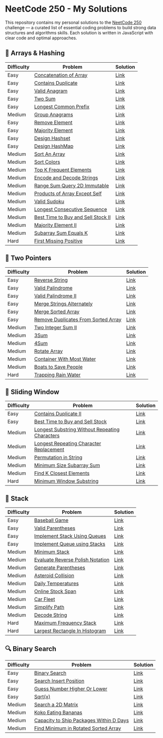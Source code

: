 # NeetCode 250 - My Solutions

This repository contains my personal solutions to the [NeetCode 250](https://neetcode.io/practice?tab=neetcode250) challenge — a curated list of essential coding problems to build strong data structures and algorithms skills.
Each solution is written in JavaScript with clear code and optimal approaches.


## 🧮 Arrays & Hashing

| Difficulty | Problem | Solution |
|------------|---------|----------|
| Easy | [Concatenation of Array](https://neetcode.io/problems/concatenation-of-array?list=neetcode250) | [Link](./Arrays%20&%20Hashing/01_ConcatenationOfArray.js) |
| Easy | [Contains Duplicate](https://neetcode.io/problems/duplicate-integer?list=neetcode250) | [Link](./Arrays%20&%20Hashing/02_ContainsDuplicate.js) |
| Easy | [Valid Anagram](https://neetcode.io/problems/is-anagram?list=neetcode250) | [Link](./Arrays%20&%20Hashing/03_ValidAnagram.js) |
| Easy | [Two Sum](https://neetcode.io/problems/two-integer-sum?list=neetcode250) | [Link](./Arrays%20&%20Hashing/04_TwoSum.js) |
| Easy | [Longest Common Prefix](https://neetcode.io/problems/longest-common-prefix?list=neetcode250) | [Link](./Arrays%20&%20Hashing/05_LongestCommonPrefix.js) |
| Medium | [Group Anagrams](https://neetcode.io/problems/anagram-groups?list=neetcode250) | [Link](./Arrays%20&%20Hashing/06_GroupAnagrams.js) |
| Easy | [Remove Element](https://neetcode.io/problems/remove-element?list=neetcode250) | [Link](./Arrays%20&%20Hashing/07_RemoveElement.js) |
| Easy | [Majority Element](https://neetcode.io/problems/majority-element?list=neetcode250) | [Link](./Arrays%20&%20Hashing/08_MajorityElement.js) |
| Easy | [Design Hashset](https://neetcode.io/problems/design-hashset?list=neetcode250) | [Link](./Arrays%20&%20Hashing/09_MyHashSet.js) |
| Easy | [Design HashMap](https://neetcode.io/problems/design-hashmap?list=neetcode250) | [Link](./Arrays%20&%20Hashing/10_DesignHashmap.js) |
| Medium | [Sort An Array](https://neetcode.io/problems/sort-an-array?list=neetcode250) | [Link](./Arrays%20&%20Hashing/11_SortAnArray.js) |
| Medium | [Sort Colors](https://neetcode.io/problems/sort-colors?list=neetcode250) | [Link](./Arrays%20&%20Hashing/12_SortColors.js) |
| Medium | [Top K Frequent Elements](https://neetcode.io/problems/top-k-elements-in-list?list=neetcode250) | [Link](./Arrays%20&%20Hashing/13_TopKFrequentElements.js) |
| Medium | [Encode and Decode Strings](https://neetcode.io/problems/string-encode-and-decode?list=neetcode250) | [Link](./Arrays%20&%20Hashing/14_EncodeAndDecodeStrings.js) |
| Medium | [Range Sum Query 2D Immutable](https://neetcode.io/problems/range-sum-query-2d-immutable?list=neetcode250) | [Link](./Arrays%20&%20Hashing/15_RangeSumQuery2DImmutable.js) |
| Medium | [Products of Array Except Self](https://neetcode.io/problems/products-of-array-discluding-self?list=neetcode250) | [Link](./Arrays%20&%20Hashing/16_ProductsOfArrayExceptSelf.js) |
| Medium | [Valid Sudoku](https://neetcode.io/problems/valid-sudoku?list=neetcode250) | [Link](./Arrays%20&%20Hashing/17_ValidSudoku.js) |
| Medium | [Longest Consecutive Sequence](https://neetcode.io/problems/longest-consecutive-sequence?list=neetcode250) | [Link](./Arrays%20&%20Hashing/18_LongestConsecutiveSequence.js) |
| Medium | [Best Time to Buy and Sell Stock II](https://neetcode.io/problems/best-time-to-buy-and-sell-stock-ii?list=neetcode250) | [Link](./Arrays%20&%20Hashing/19_BestTimeToBuyAndSellStockII.js) |
| Medium | [Majority Element II](https://neetcode.io/problems/majority-element-ii?list=neetcode250) | [Link](./Arrays%20&%20Hashing/20_MajorityElementII.js) |
| Medium | [Subarray Sum Equals K](https://neetcode.io/problems/subarray-sum-equals-k?list=neetcode250) | [Link](./Arrays%20&%20Hashing/21_SubarraySumEqualsK.js) |
| Hard | [First Missing Positive](https://neetcode.io/problems/first-missing-positive?list=neetcode250) | [Link](./Arrays%20&%20Hashing/22_FirstMissingPositive.js) |


## 👣 Two Pointers

| Difficulty | Problem | Solution |
|------------|---------|----------|
| Easy | [Reverse String](https://neetcode.io/problems/reverse-string?list=neetcode250) | [Link](./Two%20Pointers/01_ReverseString.js) |
| Easy | [Valid Palindrome](https://neetcode.io/problems/is-palindrome?list=neetcode250) | [Link](./Two%20Pointers/02_ValidPalindrome.js) |
| Easy | [Valid Palindrome II](https://neetcode.io/problems/valid-palindrome-ii?list=neetcode250) | [Link](./Two%20Pointers/03_ValidPalindromeII.js) |
| Easy | [Merge Strings Alternately](https://neetcode.io/problems/merge-strings-alternately?list=neetcode250) | [Link](./Two%20Pointers/04_MergeStringsAlternately.js) |
| Easy | [Merge Sorted Array](https://neetcode.io/problems/merge-sorted-array?list=neetcode250) | [Link](./Two%20Pointers/05_MergeSortedArray.js) |
| Easy | [Remove Duplicates From Sorted Array](https://neetcode.io/problems/remove-duplicates-from-sorted-array?list=neetcode250) | [Link](./Two%20Pointers/06_RemoveDuplicatesFromSortedArray.js) |
| Medium | [Two Integer Sum II](https://neetcode.io/problems/two-integer-sum-ii?list=neetcode250) | [Link](./Two%20Pointers/07_TwoIntegerSumII.js) |
| Medium | [3Sum](https://neetcode.io/problems/three-integer-sum?list=neetcode250) | [Link](./Two%20Pointers/08_3Sum.js) |
| Medium | [4Sum](https://neetcode.io/problems/4sum?list=neetcode250) | [Link](./Two%20Pointers/09_4Sum.js) |
| Medium | [Rotate Array](https://neetcode.io/problems/rotate-array?list=neetcode250) | [Link](./Two%20Pointers/10_RotateArray.js) |
| Medium | [Container With Most Water](https://neetcode.io/problems/max-water-container?list=neetcode250) | [Link](./Two%20Pointers/11_ContainerWithMostWater.js) |
| Medium | [Boats to Save People](https://neetcode.io/problems/boats-to-save-people?list=neetcode250) | [Link](./Two%20Pointers/12_BoatstoSavePeople.js) |
| Hard | [Trapping Rain Water](https://neetcode.io/problems/trapping-rain-water?list=neetcode250) | [Link](./Two%20Pointers/13_TrappingRainWater.js) |


## 📏 Sliding Window

| Difficulty | Problem | Solution |
|------------|---------|----------|
| Easy | [Contains Duplicate II](https://neetcode.io/problems/contains-duplicate-ii?list=neetcode250) | [Link](./Sliding%20Window/01_ContainsDuplicateII.js) |
| Easy | [Best Time to Buy and Sell Stock](https://neetcode.io/problems/buy-and-sell-crypto?list=neetcode250) | [Link](./Sliding%20Window/02_BestTimetoBuyandSellStock.js) |
| Medium | [Longest Substring Without Repeating Characters](https://neetcode.io/problems/longest-substring-without-duplicates?list=neetcode250) | [Link](./Sliding%20Window/03_LongestSubstringWithoutRepeatingCharacters.js) |
| Medium | [Longest Repeating Character Replacement](https://neetcode.io/problems/longest-repeating-substring-with-replacement?list=neetcode250) | [Link](./Sliding%20Window/04_LongestRepeatingCharacterReplacement.js) |
| Medium | [Permutation in String](https://neetcode.io/problems/permutation-string?list=neetcode250) | [Link](./Sliding%20Window/05_PermutationinString.js) |
| Medium | [Minimum Size Subarray Sum](https://neetcode.io/problems/minimum-size-subarray-sum?list=neetcode250) | [Link](./Sliding%20Window/06_MinimumSizeSubarraySum.js) |
| Medium | [Find K Closest Elements](https://neetcode.io/problems/find-k-closest-elements?list=neetcode250) | [Link](./Sliding%20Window/07_FindKClosestElements.js) |
| Hard | [Minimum Window Substring](https://neetcode.io/problems/minimum-window-with-characters?list=neetcode250) | [Link](./Sliding%20Window/08_MinimumWindowSubstring.js) |


## 🥞 Stack

| Difficulty | Problem | Solution |
|------------|---------|----------|
| Easy | [Baseball Game](https://neetcode.io/problems/baseball-game?list=neetcode250) | [Link](./Stack/01_BaseballGame.js) |
| Easy | [Valid Parentheses](https://neetcode.io/problems/validate-parentheses?list=neetcode250) | [Link](./Stack/02_ValidParentheses.js) |
| Easy | [Implement Stack Using Queues](https://neetcode.io/problems/implement-stack-using-queues?list=neetcode250) | [Link](./Stack/03_ImplementStackUsingQueues.js) |
| Easy | [Implement Queue using Stacks](https://neetcode.io/problems/implement-queue-using-stacks?list=neetcode250) | [Link](./Stack/04_ImplementQueueUsingStacks.js) |
| Medium | [Minimum Stack](https://neetcode.io/problems/minimum-stack?list=neetcode250) | [Link](./Stack/05_MinimumStack.js) |
| Medium | [Evaluate Reverse Polish Notation](https://neetcode.io/problems/evaluate-reverse-polish-notation?list=neetcode250) | [Link](./Stack/06_EvaluateReversePolishNotation.js) |
| Medium | [Generate Parentheses](https://neetcode.io/problems/generate-parentheses?list=neetcode250) | [Link](./Stack/07_GenerateParentheses.js) |
| Medium | [Asteroid Collision](https://neetcode.io/problems/asteroid-collision?list=neetcode250) | [Link](./Stack/08_AsteroidCollision.js) |
| Medium | [Daily Temperatures](https://neetcode.io/problems/daily-temperatures?list=neetcode250) | [Link](./Stack/09_DailyTemperatures.js) |
| Medium | [Online Stock Span](https://neetcode.io/problems/online-stock-span?list=neetcode250) | [Link](./Stack/10_OnlineStockSpan.js) |
| Medium | [Car Fleet](https://neetcode.io/problems/car-fleet?list=neetcode250) | [Link](./Stack/11_CarFleet.js) |
| Medium | [Simplify Path](https://neetcode.io/problems/simplify-path?list=neetcode250) | [Link](./Stack/12_SimplifyPath.js) |
| Medium | [Decode String](https://neetcode.io/problems/decode-string?list=neetcode250) | [Link](./Stack/13_DecodeString.js) |
| Hard | [Maximum Frequency Stack](https://neetcode.io/problems/maximum-frequency-stack?list=neetcode250) | [Link](./Stack/14_MaximumFrequencyStack.js) |
| Hard | [Largest Rectangle In Histogram](https://neetcode.io/problems/largest-rectangle-in-histogram?list=neetcode250) | [Link](./Stack/15_LargestRectangleInHistogram.js) |


## 🔍 Binary Search

| Difficulty | Problem | Solution |
|------------|---------|----------|
| Easy | [Binary Search](https://neetcode.io/problems/binary-search?list=neetcode250) | [Link](./Binary%20Search/01_BinarySearch.js) |
| Easy | [Search Insert Position](https://neetcode.io/problems/search-insert-position?list=neetcode250) | [Link](./Binary%20Search/02_SearcInsertPosition.js) |
| Easy | [Guess Number Higher Or Lower](https://neetcode.io/problems/guess-number-higher-or-lower?list=neetcode250) | [Link](./Binary%20Search/03_GuessNumberHigherOrLower.js) |
| Easy | [Sqrt(x)](https://neetcode.io/problems/sqrtx?list=neetcode250) | [Link](./Binary%20Search/04_Sqrt(x).js) |
| Medium | [Search a 2D Matrix](https://neetcode.io/problems/search-2d-matrix?list=neetcode250) | [Link](./Binary%20Search/05_Searcha2DMatrix.js) |
| Medium | [Koko Eating Bananas](https://neetcode.io/problems/eating-bananas?list=neetcode250) | [Link](./Binary%20Search/06_KokoEatingBananas.js) |
| Medium | [Capacity to Ship Packages Within D Days](https://neetcode.io/problems/capacity-to-ship-packages-within-d-days?list=neetcode250) | [Link](./Binary%20Search/07_CapacitytoShipPackagesWithinDDays.js) |
| Medium | [Find Minimum in Rotated Sorted Array](https://neetcode.io/problems/find-minimum-in-rotated-sorted-array?list=neetcode250) | [Link](./Binary%20Search/08_FindMinimuminRotatedSortedArray.js) |

